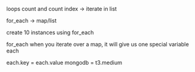 loops
count and count index -> iterate in list

for_each -> map/list

create 10 instances using for_each 

for_each when you iterate over a map, it will give us one special variable each

each.key = each.value
mongodb = t3.medium

